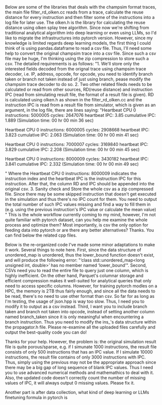 Below are some of the libraries that deals with the champsim format traces, the main file filter_rd_olken.cc reads from a trace, calculate the reuse distance for every instruction and then filter some of the instructions into a log file for later use. The olken.h is the library for calculating the reuse distance using olken splay tree algorithm. Since now we're shifting from traditional analytical algorithm into deep learning or even using LLMs, so I'd like to migrate the infrastructures into pytorch version. However, since my knowledge is limited regards deep learning models, the first thing I could think of is using pandas.dataframe to read a csv file. Thus, I'll need some help to convert the original champsim trace into a csv file. Since such a csv file may be huge, I'm thinking using the zip compression to store such a csv. The detailed requirements is as follows: "1. We'll store only the interested fields decoded from the orignal trace using champsim trace decoder, i.e. IP, address, opcode, for opcode, you need to identify branch taken or branch not taken instead of just using branch, pease modify the champsim trace decoder to do so. 2. Two other related fileds needs to be calculated or read from other sources, RD(reuse distance) and instruction IPC (read from simulating result file, the format of a result file is given). RD is calculated using olken.h as shown in the filter_rd_olken.cc and the instruction IPC is read from a result file from simulator, which is given as an argument, in the log file, there are lines saying: "Heartbeat CPU 0 instructions: 5000005 cycles: 2647076 heartbeat IPC: 3.85 cumulative IPC: 1.889 (Simulation time: 00 hr 00 min 36 sec)

Heartbeat CPU 0 instructions: 6000005 cycles: 2908668 heartbeat IPC: 3.823 cumulative IPC: 2.063 (Simulation time: 00 hr 00 min 41 sec)

Heartbeat CPU 0 instructions: 7000007 cycles: 3169840 heartbeat IPC: 3.829 cumulative IPC: 2.208 (Simulation time: 00 hr 00 min 45 sec)

Heartbeat CPU 0 instructions: 8000009 cycles: 3430182 heartbeat IPC: 3.841 cumulative IPC: 2.332 (Simulation time: 00 hr 00 min 49 sec)

" Where the Heartbeat CPU 0 instructions: 8000009 indicates the instruction index and the heartbeat IPC is the instruction IPC for this instruction. After that, the column RD and IPC should be appended into the original csv. 3. Sanity check and Store the whole csv as a zip compressed file. Since there may be some skipped instruction that doesn't get executed in the simulation and thus there's no IPC count for them. You need to output the total number of such IPC values missing and find a way to fill them in (e.g. using the previous instruction's IPC value or calculate the mean value) " This is the whole workflow currently coming to my mind, however, I'm not quite familiar with pytorch dataset, can you help me examine the whole process and optimize them? Most importantly, is csv the only option for feeding data into pytorch or are there any better alternatives? Thanks. You can find below the related cpp files.

  
  

Below is the re-organized code I've made some minor adaptations to make it work. Several things to note here. First, since the data structure of unordered_map is unordered, thus the lower_bound function doesn't exist, and will produce the following error: "‘class std::unordered_map<long unsigned int, double>’ has no member named ‘lower_bound’". Second, CSVs need you to read the entire file to query just one column, which is highly inefficient. On the other hand, Parquet's columnar storage and efficient compression makes it well-suited for analytical queries that only need to access specific columns. However, for training pytorch modles on a HPC, the memory is 2TB thus fairly enough, and since all the data needs to be read, there's no need to use other format than csv. So far for as long as I'm testing, the usage of json.hpp is way too slow. Thus, I need you to modify it to output as a csv instead. Third, I want you to include branch taken and branch not taken into opcode, instead of setting another column named branch_taken since it is only meaningful when encountering a branch instruction. Thus you need to modify the ins_'s data structure within the propagator.h file. Please re-examine all the uploaded files carefully and output the best-quality code you can do!

  
  

Thanks for your help. However, the problem is: the original simulation result file is quite porous/sparse, e.g. if I simunate 1000 instructions, the result file consists of only 500 instructions that has an IPC value. If I simulate 10000 instructions, the result file contains of only 3000 instructions with IPC. Thus, simply using the previous may not be the appropriate approach since there may be a big gap of long sequence of blank IPC values. Thus I need you to use advanced numerical methods and mathemathics to deal with it. Also, the updated code doesn't correctly count the number of missing values of IPC, it will always output 0 missing values. Please fix it.

Another part is after data collection, what kind of deep learning or LLMs finetuning formula in pytorch is  
<!--stackedit_data:
eyJoaXN0b3J5IjpbLTQ4MDI5ODk1OSwxMTYyMTgzODEwXX0=
-->